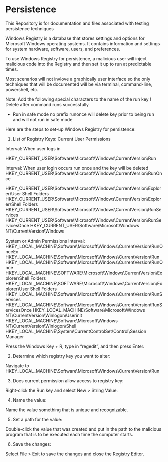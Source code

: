 # Persistence

This Repository is for documentation and files associated with testing persistence techniques


Windows Registry is a database that stores settings and options for Microsoft Windows operating systems. It contains information and settings for system hardware, software, users, and preferences.

To use Windows Registry for persistence, a malicious user will inject malicious code into the Registry and then set it up to run at predictable times.

Most scenarios will not invlove a graphically user interface so the only techniques that will be documented will be via terminal, command-line, powershell, etc.

Note: Add the following special characters to the name of the run key
! Delete after command runs successfully
* Run in safe mode
 no prefix runonce will delete key prior to being run and will not run in safe mode

Here are the steps to set-up Windows Registry for persistence:

1. List of Registry Keys:
Current User Permissions

Interval: When user logs in

HKEY_CURRENT_USER\Software\Microsoft\Windows\CurrentVersion\Run

Interval: When user login occurs run once and the key will be deleted
HKEY_CURRENT_USER\Software\Microsoft\Windows\CurrentVersion\RunOnce

HKEY_CURRENT_USER\Software\Microsoft\Windows\CurrentVersion\Explorer\User Shell Folders
HKEY_CURRENT_USER\Software\Microsoft\Windows\CurrentVersion\Explorer\Shell Folders
HKEY_CURRENT_USER\Software\Microsoft\Windows\CurrentVersion\RunServices
HKEY_CURRENT_USER\Software\Microsoft\Windows\CurrentVersion\RunServicesOnce
HKEY_CURRENT_USER\Software\Microsoft\Windows NT\CurrentVersion\Windows


System or Admin Permissions
Interval:
HKEY_LOCAL_MACHINE\Software\Microsoft\Windows\CurrentVersion\RunOnceEx
HKEY_LOCAL_MACHINE\Software\Microsoft\Windows\CurrentVersion\Run
HKEY_LOCAL_MACHINE\Software\Microsoft\Windows\CurrentVersion\RunOnce
HKEY_LOCAL_MACHINE\SOFTWARE\Microsoft\Windows\CurrentVersion\Explorer\Shell Folders
HKEY_LOCAL_MACHINE\SOFTWARE\Microsoft\Windows\CurrentVersion\Explorer\User Shell Folders
HKEY_LOCAL_MACHINE\Software\Microsoft\Windows\CurrentVersion\RunServices
HKEY_LOCAL_MACHINE\Software\Microsoft\Windows\CurrentVersion\RunServicesOnce
HKEY_LOCAL_MACHINE\Software\Microsoft\Windows NT\CurrentVersion\Winlogon\Userinit HKEY_LOCAL_MACHINE\Software\Microsoft\Windows NT\CurrentVersion\Winlogon\Shell
HKEY_LOCAL_MACHINE\System\CurrentControlSet\Control\Session Manager


Press the Windows Key + R, type in “regedit”, and then press Enter.

2. Determine which registry key you want to alter:

Navigate to HKEY_LOCAL_MACHINE\Software\Microsoft\Windows\CurrentVersion\Run

3. Does current permission allow access to registry key:

Right-click the Run key and select New > String Value.

4. Name the value:

Name the value something that is unique and recognizable.

5. Set a path for the value:

Double-click the value that was created and put in the path to the malicious program that is to be executed each time the computer starts.

6. Save the changes:

Select File > Exit to save the changes and close the Registry Editor.
